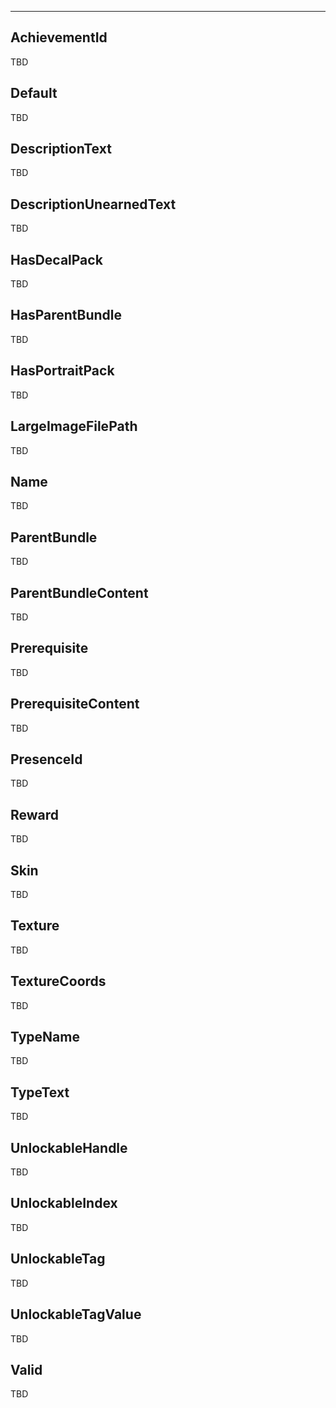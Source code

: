 ___

## AchievementId

TBD

## Default

TBD

## DescriptionText

TBD

## DescriptionUnearnedText

TBD

## HasDecalPack

TBD

## HasParentBundle

TBD

## HasPortraitPack

TBD

## LargeImageFilePath

TBD

## Name

TBD

## ParentBundle

TBD

## ParentBundleContent

TBD

## Prerequisite

TBD

## PrerequisiteContent

TBD

## PresenceId

TBD

## Reward

TBD

## Skin

TBD

## Texture

TBD

## TextureCoords

TBD

## TypeName

TBD

## TypeText

TBD

## UnlockableHandle

TBD

## UnlockableIndex

TBD

## UnlockableTag

TBD

## UnlockableTagValue

TBD

## Valid

TBD